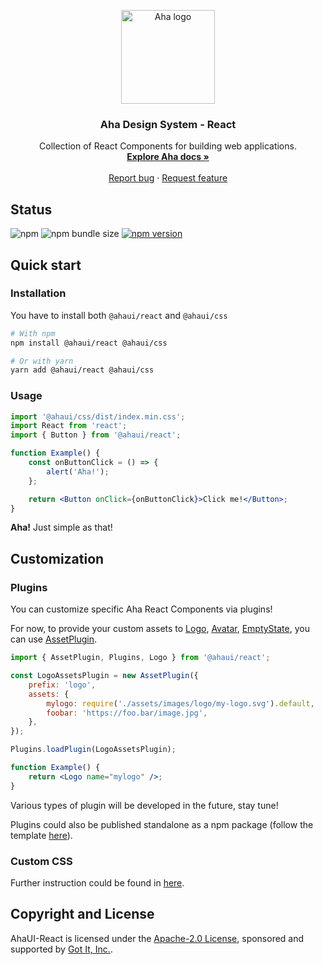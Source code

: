 <p align="center">
  <a href="https://aha.got-it.ai">
    <img src="https://raw.githubusercontent.com/gotitinc/aha-assets/master/origin/ahaui-logo-trasparent.svg" alt="Aha logo" width="150" height="150">
  </a>
</p>

<h3 align="center">Aha Design System - React</h3>
<p align="center">
  Collection of React Components for building web applications.
  <br>
  <a href="https://aha.got-it.ai"><strong>Explore Aha docs »</strong></a>
  <br>
  <br>
  <a href="https://github.com/gotitinc/ahaui/issues/new?template=bug_report.md">Report bug</a>
  ·
  <a href="https://github.com/gotitinc/ahaui/issues/new?template=feature_request.md">Request feature</a>
</p>

## Status
![npm](https://img.shields.io/npm/dt/@ahaui/react)
![npm bundle size](https://img.shields.io/bundlephobia/min/@ahaui/react?label=Size)
[![npm version](https://img.shields.io/npm/v/@ahaui/react)](https://www.npmjs.com/package/@ahaui/react)



## Quick start

### Installation

You have to install both `@ahaui/react` and `@ahaui/css`

```sh
# With npm
npm install @ahaui/react @ahaui/css

# Or with yarn
yarn add @ahaui/react @ahaui/css
```

### Usage

```jsx
import '@ahaui/css/dist/index.min.css';
import React from 'react';
import { Button } from '@ahaui/react';

function Example() {
    const onButtonClick = () => {
        alert('Aha!');
    };

    return <Button onClick={onButtonClick}>Click me!</Button>;
}
```

**Aha!** Just simple as that!

## Customization

### Plugins

You can customize specific Aha React Components via plugins!

For now, to provide your custom assets to [Logo](./src/components/Logo/index.js), [Avatar](./src/components/Avatar/index.js), [EmptyState](./src/components/Logo/index.js), you can use [AssetPlugin](./src/plugins/AssetPlugin.js).

```jsx
import { AssetPlugin, Plugins, Logo } from '@ahaui/react';

const LogoAssetsPlugin = new AssetPlugin({
    prefix: 'logo',
    assets: {
        mylogo: require('./assets/images/logo/my-logo.svg').default,
        foobar: 'https://foo.bar/image.jpg',
    },
});

Plugins.loadPlugin(LogoAssetsPlugin);

function Example() {
    return <Logo name="mylogo" />;
}
```

Various types of plugin will be developed in the future, stay tune!

Plugins could also be published standalone as a npm package (follow the template [here](https://github.com/gotitinc/aha-plugin-example)).

### Custom CSS

Further instruction could be found in [here](https://github.com/gotitinc/ahaui/tree/main/packages/css#custom).

## Copyright and License

AhaUI-React is licensed under the [Apache-2.0 License](https://github.com/gotitinc/ahaui/blob/main/LICENSE), sponsored and supported by [Got It, Inc.](https://www.got-it.co).
